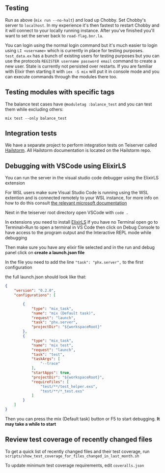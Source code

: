 ## Testing
Run as above (`mix run --no-halt`) and load up Chobby. Set Chobby's server to `localhost`. In my experience it's then fastest to restart Chobby and it will connect to your locally running instance. After you've finished you'll want to set the server back to `road-flag.bnr.la`.

You can login using the normal login command but it's much easier to login using `LI <username>` which is currently in place for testing purposes. `test_data.ex` has a bunch of existing users for testing purposes but you can use the protocols `REGISTER username password email` command to create a new user. State is currently not persisted over restarts. If you are familiar with Elixir then starting it with `iex -S mix` will put it in console mode and you can execute commands through the modules there too.

## Testing modules with specific tags
The balance test cases have `@moduletag :balance_test` and you can test them while excluding others:
```
mix test --only balance_test
```

## Integration tests
We have a separate project to perform integration tests on Teiserver called [Hailstorm](https://github.com/beyond-all-reason/hailstorm). All Hailstorm documentation is located on the Hailstorm repo.

## Debugging with VSCode using ElixirLS
You can run the server in the visual studio code debugger using the ElixirLS extension

For WSL users make sure Visual Studio Code is running using the WSL extention and is connected remotely to your WSL instance, for more info on how to do this consult [the relevant microsoft documentation](https://code.visualstudio.com/docs/remote/wsl) 

Next in the teiserver root directory open VSCode with 
`code .`

In extensions you need to install [ElixirLS](https://marketplace.visualstudio.com/items?itemName=JakeBecker.elixir-ls) 
If you have no Terminal open go to Terminal>Run to open a terminal in VS Code then click on Debug Console to have access to the program output and the Interactive REPL mode while debugging

Then make sure you have any elixir file selected and in the run and debug panel click on **create a launch.json file**

In the file you need to add the line `"task": "phx.server",` to the first configuration

the full launch.json should look like that:
```json
{
    "version": "0.2.0",
    "configurations": [

        {
            "type": "mix_task",
            "name": "mix (Default task)",
            "request": "launch",
            "task": "phx.server",
            "projectDir": "${workspaceRoot}"
        },
        {
            "type": "mix_task",
            "name": "mix test",
            "request": "launch",
            "task": "test",
            "taskArgs": [
                "--trace"
            ],
            "startApps": true,
            "projectDir": "${workspaceRoot}",
            "requireFiles": [
                "test/**/test_helper.exs",
                "test/**/*_test.exs"
            ]
        }
    ]
}
```

Then you can press the mix (Default task) button or F5 to start debugging. **It may take a while to start**

## Review test coverage of recently changed files
To get a quick list of recently changed files and their test coverage, run `scripts/show_test_coverage_for_files_changed_in_last_month.sh`

To update minimum test coverage requirements, edit `coveralls.json`